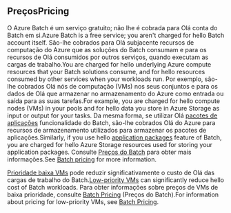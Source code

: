 ## <a name="pricing"></a><span data-ttu-id="d492e-101">Preços</span><span class="sxs-lookup"><span data-stu-id="d492e-101">Pricing</span></span>

<span data-ttu-id="d492e-102">O Azure Batch é um serviço gratuito; não lhe é cobrada para Olá conta do Batch em si.</span><span class="sxs-lookup"><span data-stu-id="d492e-102">Azure Batch is a free service; you aren't charged for hello Batch account itself.</span></span> <span data-ttu-id="d492e-103">São-lhe cobrados para Olá subjacente recursos de computação do Azure que as soluções do Batch consumam e para os recursos de Olá consumidos por outros serviços, quando executam as cargas de trabalho.</span><span class="sxs-lookup"><span data-stu-id="d492e-103">You are charged for hello underlying Azure compute resources that your Batch solutions consume, and for hello resources consumed by other services when your workloads run.</span></span> <span data-ttu-id="d492e-104">Por exemplo, são-lhe cobrados Olá nós de computação (VMs) nos seus conjuntos e para os dados de Olá que armazenar no armazenamento do Azure como entrada ou saída para as suas tarefas.</span><span class="sxs-lookup"><span data-stu-id="d492e-104">For example, you are charged for hello compute nodes (VMs) in your pools and for hello data you store in Azure Storage as input or output for your tasks.</span></span> <span data-ttu-id="d492e-105">Da mesma forma, se utilizar Olá [pacotes de aplicações](../articles/batch/batch-application-packages.md) funcionalidade do Batch, são-lhe cobrados Olá do Azure para recursos de armazenamento utilizados para armazenar os pacotes de aplicações.</span><span class="sxs-lookup"><span data-stu-id="d492e-105">Similarly, if you use hello [application packages](../articles/batch/batch-application-packages.md) feature of Batch, you are charged for hello Azure Storage resources used for storing your application packages.</span></span> <span data-ttu-id="d492e-106">Consulte [Preços do Batch](https://azure.microsoft.com/pricing/details/batch/) para obter mais informações.</span><span class="sxs-lookup"><span data-stu-id="d492e-106">See [Batch pricing](https://azure.microsoft.com/pricing/details/batch/) for more information.</span></span>

<span data-ttu-id="d492e-107">[Prioridade baixa VMs](../articles/batch/batch-low-pri-vms.md) pode reduzir significativamente o custo de Olá das cargas de trabalho do Batch.</span><span class="sxs-lookup"><span data-stu-id="d492e-107">[Low-priority VMs](../articles/batch/batch-low-pri-vms.md) can significantly reduce hello cost of Batch workloads.</span></span> <span data-ttu-id="d492e-108">Para obter informações sobre preços de VMs de baixa prioridade, consulte [Batch Pricing](https://azure.microsoft.com/pricing/details/batch/) (Preços do Batch).</span><span class="sxs-lookup"><span data-stu-id="d492e-108">For information about pricing for low-priority VMs, see [Batch Pricing](https://azure.microsoft.com/pricing/details/batch/).</span></span> 
